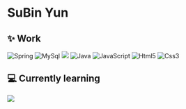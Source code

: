 <!--![header](https://capsule-render.vercel.app/api?type=slice&color=auto&height=300&text=SuBinYoon&fontColor=auto)</div> -->
 <!-- ![header](https://capsule-render.vercel.app/api?type=waving&color=auto&height=300&section=header&text=SuBinYun&fontSize=70)</div> -->
<h1 align="left"> SuBin Yun</h1>

## ✨ Work 
<p>
  <img alt="Spring" src="https://img.shields.io/badge/Spring-%236DB33F.svg?style=flat-square&logo=spring&logoColor=white">
  <img alt="MySql" src="https://img.shields.io/badge/Mysql-4479A1?style=flat-square&logo=Mysql&logoColor=white">
  <!--<img src="https://img.shields.io/badge/oracle-F80000?style=flat-square&logo=oracle&logoColor=white"> -->
  <img src="https://img.shields.io/badge/mariaDB-003545?style=flat-square&logo=mariaDB&logoColor=white">
  <img alt="Java" src="https://img.shields.io/badge/Java-%23ED8B00.svg?style=flat-square&logo=JAVA&logoColor=white">
  <img alt="JavaScript" src="https://img.shields.io/badge/Javascript-%23323330.svg?style=flat-square&logo=JavaScript&logoColor=%23F7DE1E">
  <img alt="Html5" src="https://img.shields.io/badge/Html5-%23E34F26.svg?style=flat-square&logo=Html5&logoColor=white">
  <img alt="Css3" src="https://img.shields.io/badge/Css3-%231572B6.svg?style=flat-square&logo=Css3&logoColor=white">
</p>

## 💻 Currently learning

<p>
 
  <!-- <img alt="SpringBoot" src="https://img.shields.io/badge/Springboot-%236DB33F.svg?style=for-the-badge&logo=springboot&logoColor=white"> -->
 <!-- <img alt="Docker" src="https://img.shields.io/badge/Docker-2496ED?style=flat-square&logo=Docker&logoColor=white"> -->
 <!-- <img alt="React" src="https://img.shields.io/badge/React-0088CC?style=flat-square&logo=React&logoColor=white"> -->
 <!-- <img src="https://img.shields.io/badge/Node.js-339933?style=flat-square&logo=Node.js&logoColor=white"/> -->
  <img src="https://img.shields.io/badge/aws-232F3E?style=for-the-badge&logo=aws&logoColor=white">
</p>

